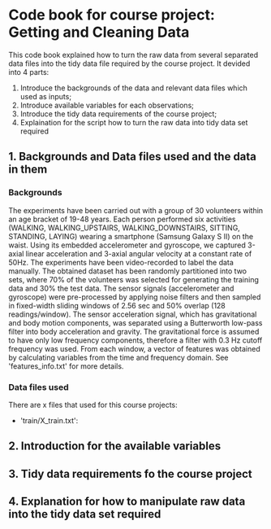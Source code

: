 # Code book for course project: Getting and Cleaning Data

This code book explained how to turn the raw data from several separated data files into the tidy data file required by the course project. It devided into 4 parts:
  1. Introduce the backgrounds of the data and relevant data files which used as inputs;
  2. Introduce available variables for each observations;
  3. Introduce the tidy data requirements of the course project;
  4. Explaination for the script how to turn the raw data into tidy data set required
 
## 1. Backgrounds and Data files used and the data in them
### Backgrounds
The experiments have been carried out with a group of 30 volunteers within an age bracket of 19-48 years. Each person performed six activities (WALKING, WALKING_UPSTAIRS, WALKING_DOWNSTAIRS, SITTING, STANDING, LAYING) wearing a smartphone (Samsung Galaxy S II) on the waist. Using its embedded accelerometer and gyroscope, we captured 3-axial linear acceleration and 3-axial angular velocity at a constant rate of 50Hz. The experiments have been video-recorded to label the data manually. The obtained dataset has been randomly partitioned into two sets, where 70% of the volunteers was selected for generating the training data and 30% the test data.
The sensor signals (accelerometer and gyroscope) were pre-processed by applying noise filters and then sampled in fixed-width sliding windows of 2.56 sec and 50% overlap (128 readings/window). The sensor acceleration signal, which has gravitational and body motion components, was separated using a Butterworth low-pass filter into body acceleration and gravity. The gravitational force is assumed to have only low frequency components, therefore a filter with 0.3 Hz cutoff frequency was used. From each window, a vector of features was obtained by calculating variables from the time and frequency domain. See 'features_info.txt' for more details.
### Data files used
There are x files that used for this course projects:
- 'train/X_train.txt': 

## 2. Introduction for the available variables
 
## 3. Tidy data requirements fo the course project
 
## 4. Explanation for how to manipulate raw data into the tidy data set required

